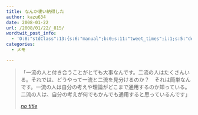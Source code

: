 ```yaml
---
title: なんか凄い納得した
author: kazu634
date: 2008-01-22
url: /2008/01/22/_815/
wordtwit_post_info:
  - 'O:8:"stdClass":13:{s:6:"manual";b:0;s:11:"tweet_times";i:1;s:5:"delay";i:0;s:7:"enabled";i:1;s:10:"separation";s:2:"60";s:7:"version";s:3:"3.7";s:14:"tweet_template";b:0;s:6:"status";i:2;s:6:"result";a:0:{}s:13:"tweet_counter";i:2;s:13:"tweet_log_ids";a:1:{i:0;i:3639;}s:9:"hash_tags";a:0:{}s:8:"accounts";a:1:{i:0;s:7:"kazu634";}}'
categories:
  - メモ

---
```

<div class="section">
<blockquote title="no title" cite="http://premium.nikkeibp.co.jp/ae/suguro/05/2.shtml">
<p>
      「一流の人と付き合うことがとても大事なんです。二流の人はたくさんいる。それでは、どうやって一流と二流を見分けるのか？　それは簡単なんです。一流の人は自分の考えや理論がどこまで通用するのか知っている。二流の人は、自分の考えが何でもかんでも通用すると思っているんです」
</p>
    
<p>
<cite><a href="http://premium.nikkeibp.co.jp/ae/suguro/05/2.shtml" onclick="__gaTracker('send', 'event', 'outbound-article', 'http://premium.nikkeibp.co.jp/ae/suguro/05/2.shtml', 'no title');" target="_blank">no title</a></cite>
</p>
</blockquote>
</div>